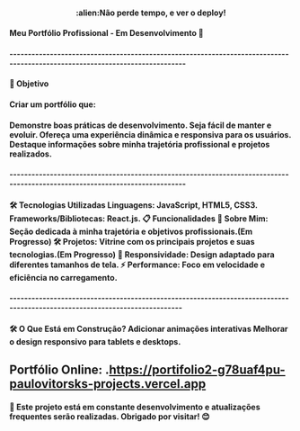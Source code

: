 <h4 align="center";>
:alien:Não perde tempo, e ver o deploy!
<h4> Meu Portfólio Profissional - Em Desenvolvimento 🚧
<h4/>
----------------------------------------------------------------------------------------------------------------------------

<h4>🎯 Objetivo<h4/>
Criar um portfólio que:

<h4>Demonstre boas práticas de desenvolvimento.
Seja fácil de manter e evoluir.
Ofereça uma experiência dinâmica e responsiva para os usuários.
Destaque informações sobre minha trajetória profissional e projetos realizados.
 <h4/>
----------------------------------------------------------------------------------------------------------------------------

<h4>🛠️ Tecnologias Utilizadas
Linguagens: JavaScript, HTML5, CSS3.
Frameworks/Bibliotecas: React.js.
📋 Funcionalidades 
📖 Sobre Mim: Seção dedicada à minha trajetória e objetivos profissionais.(Em Progresso)
🛠️ Projetos: Vitrine com os principais projetos e suas tecnologias.(Em Progresso)
📱 Responsividade: Design adaptado para diferentes tamanhos de tela.
⚡ Performance: Foco em velocidade e eficiência no carregamento.<h4/>
---------------------------------------------------------------------------------------------------------------------------

<h4>🛠️ O Que Está em Construção?
Adicionar animações interativas
Melhorar o design responsivo para tablets e desktops.

Portfólio Online: .https://portifolio2-g78uaf4pu-paulovitorsks-projects.vercel.app<h4/>
--------------------------------------------------------------------------------------------------------------------------

<h4>🚧 Este projeto está em constante desenvolvimento e atualizações frequentes serão realizadas. Obrigado por visitar! 😊<h4/>

